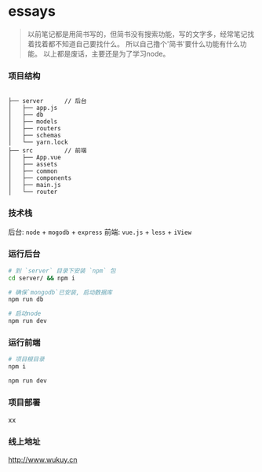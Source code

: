 # essays

>以前笔记都是用简书写的，但简书没有搜索功能，写的文字多，经常笔记找着找着都不知道自己要找什么。
>所以自己撸个'简书'要什么功能有什么功能。
>以上都是废话，主要还是为了学习node。

### 项目结构
```

├── server		// 后台
│   ├── app.js
│   ├── db
│   ├── models
│   ├── routers
│   ├── schemas
│   └── yarn.lock
├── src			// 前端
│   ├── App.vue
│   ├── assets
│   ├── common
│   ├── components
│   ├── main.js
│   └── router
```
### 技术栈
后台: `node` +  `mogodb` + `express`
前端: `vue.js` + `less` + `iView`

### 运行后台
```bash
# 到 `server` 目录下安装 `npm` 包
cd server/ && npm i

# 确保`mongodb`已安装, 启动数据库
npm run db

# 启动node 
npm run dev
```
### 运行前端
```bash
# 项目根目录
npm i

npm run dev
```

### 项目部署
xx

### 线上地址
http://www.wukuy.cn